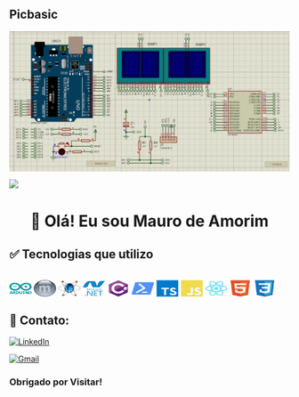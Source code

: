 ## Picbasic

<img src="img\assets\HT16k33_PCB_14Seg.gif" alt="Capa" width="1920px" align="center">

![](https://komarev.com/ghpvc/?username=mdawebbr&color=006bed)

<h1 align="center">👋 Olá! Eu sou Mauro de Amorim</h1>


<h2 id="tecnologias">✅ Tecnologias que utilizo</h2>

<p>
<div style="display: inline_block"><br>
 <img align="center" alt="MDA-Arduino" height="30" width="40" src="https://raw.githubusercontent.com/devicons/devicon/master/icons/arduino/arduino-original-wordmark.svg">
  <img align="center" alt="MDA-Arduino" height="30" width="40" src="img\assets\MicroCodeStudioPlus.png">
  <img align="center" alt="MDA-Proteus" height="30" width="40" src="img/assets/Proteus_Design_Suite_Atom_Logo.svg"  alt="Proteus Isis">
  <img align="center" alt="MDA-Dot.Net" height="30" width="40" src="img/assets/dot-net-plain-wordmark.svg">
  <img align="center" alt="MDA-Csharp" height="30" width="40" src="img/assets/csharp-original.svg">	
   <img align="center" alt="MDA-PowerShell" height="30" width="40" src="https://raw.githubusercontent.com/devicons/devicon/master/icons/powershell/powershell-original.svg">
   <img align="center" alt="MDA-Ts" height="30" width="40" src="https://raw.githubusercontent.com/devicons/devicon/master/icons/typescript/typescript-plain.svg">	
  <img align="center" alt="MDA-Js" height="30" width="40" src="https://raw.githubusercontent.com/devicons/devicon/master/icons/javascript/javascript-plain.svg">
  <img align="center" alt="MDA-React" height="30" width="40" src="https://raw.githubusercontent.com/devicons/devicon/master/icons/react/react-original.svg">
  <img align="center" alt="MDA-HTML" height="30" width="40" src="https://raw.githubusercontent.com/devicons/devicon/master/icons/html5/html5-original.svg">
  <img align="center" alt="MDA-CSS" height="30" width="40" src="https://raw.githubusercontent.com/devicons/devicon/master/icons/css3/css3-original.svg">
  
</div>
</p>
<h2 id="contato">💬 Contato:</h2>

<p>

[![LinkedIn](https://img.shields.io/badge/LinkedIn-mauro--de--amorim--677152126-0A66C2?style=for-the-badge&logo=linkedin&logoColor=white)](https://www.linkedin.com/in/mauro-de-amorim-677152126)

[![Gmail](https://img.shields.io/badge/Gmail-maurodeamorim1@gmail.com-D14836?style=for-the-badge&logo=gmail&logoColor=white)](mailto:maurodeamorim1@gmail.com)

</p>

<h3>Obrigado por Visitar!</h3>


